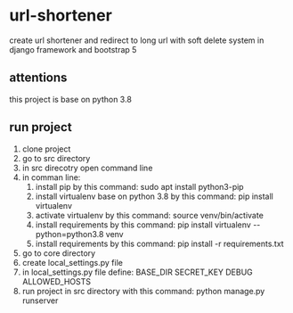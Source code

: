 # url-shortener
create url shortener and redirect to long url with soft delete system in django framework and bootstrap 5

## attentions
this project is base on python 3.8


## run project
1. clone project
2. go to src directory
3. in src direcotry open command line
4. in comman line:
	1. install pip by this command: sudo apt install python3-pip
	2. install virtualenv base on python 3.8 by this command: pip install virtualenv
	3. activate virtualenv by this command: source venv/bin/activate
	4. install requirements by this command: pip install virtualenv --python=python3.8 venv
	5. install requirements by this command: pip install -r requirements.txt
5. go to core directory
6. create local_settings.py file
7. in local_settings.py file define:
	BASE_DIR
	SECRET_KEY
	DEBUG
	ALLOWED_HOSTS
8. run project in src directory with this command: python manage.py runserver
